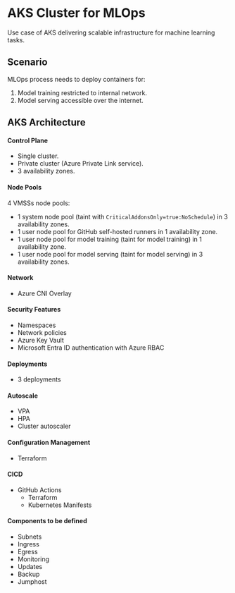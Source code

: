 # AKS Cluster for MLOps
Use case of AKS delivering scalable infrastructure for machine learning tasks.

## Scenario
MLOps process needs to deploy containers for:
1. Model training restricted to internal network.
2. Model serving accessible over the internet.

## AKS Architecture
#### Control Plane
- Single cluster.
- Private cluster (Azure Private Link service).
- 3 availability zones.

#### Node Pools
4 VMSSs node pools:
  - 1 system node pool (taint with `CriticalAddonsOnly=true:NoSchedule`) in 3 availability zones.
  - 1 user node pool for GitHub self-hosted runners in 1 availability zone.
  - 1 user node pool for model training (taint for model training) in 1 availability zone.
  - 1 user node pool for model serving (taint for model serving) in 3 availability zones.

#### Network
- Azure CNI Overlay

#### Security Features
- Namespaces
- Network policies
- Azure Key Vault
- Microsoft Entra ID authentication with Azure RBAC

#### Deployments
- 3 deployments

#### Autoscale
- VPA
- HPA
- Cluster autoscaler

#### Configuration Management
- Terraform 

#### CICD
- GitHub Actions
  - Terraform
  - Kubernetes Manifests

#### Components to be defined
- Subnets
- Ingress
- Egress
- Monitoring
- Updates
- Backup
- Jumphost
